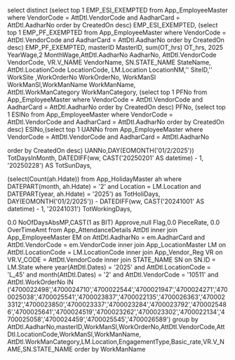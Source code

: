 
 select distinct  (select top 1 EMP_ESI_EXEMPTED from App_EmployeeMaster where VendorCode = AttDtl.VendorCode and 
 AadharCard = AttDtl.AadharNo order by CreatedOn desc) EMP_ESI_EXEMPTED,  (select top 1 EMP_PF_EXEMPTED
 from App_EmployeeMaster where VendorCode = AttDtl.VendorCode and AadharCard = AttDtl.AadharNo order by CreatedOn desc)
 EMP_PF_EXEMPTED,  masterID MasterID, sum(OT_hrs) OT_hrs, 2025 YearWage,2 MonthWage,AttDtl.AadharNo AadharNo,
 AttDtl.VendorCode VendorCode, VR.V_NAME VendorName, SN.STATE_NAME StateName,     AttDtl.LocationCode LocationCode,
 LM.Location LocationNM,'' SiteID,'' WorkSite ,WorkOrderNo WorkOrderNo, WorkManSl WorkManSl,WorkManName WorkManName,   
 AttDtl.WorkManCategory WorkManCategory, (select top 1 PFNo from App_EmployeeMaster
 where VendorCode = AttDtl.VendorCode and AadharCard = AttDtl.AadharNo order by CreatedOn desc) PFNo,
 (select top 1 ESINo from App_EmployeeMaster where VendorCode = AttDtl.VendorCode 
 and AadharCard = AttDtl.AadharNo order by CreatedOn desc) ESINo,(select top 1 UANNo 
 from App_EmployeeMaster where VendorCode = AttDtl.VendorCode and AadharCard = AttDtl.AadharNo 

 order by CreatedOn desc) UANNo,DAY(EOMONTH('01/2/2025')) TotDaysInMonth,  DATEDIFF(ww, CAST('20250201' AS datetime) - 1, '20250228') AS TotSunDays,  
 
 (select(Count(ah.Hdate)) from App_HolidayMaster ah where DATEPART(month, ah.Hdate) = '2' and Location = LM.Location 
 and DATEPART(year, ah.Hdate) = '2025') as TotHoliDays,  DAY(EOMONTH('01/2/2025')) - DATEDIFF(ww, CAST('20241001' AS datetime) - 1, '20241031') TotWorkingDays, 


 0.0 NoOfDaysAbsMP,CAST(1 as BIT) Approve,null Flag,0.0 PieceRate,  0.0 OverTimeAmt  from App_AttendanceDetails AttDtl 
 inner join App_EmployeeMaster EM on AttDtl.AadharNo = em.AadharCard and AttDtl.VendorCode = em.VendorCode 
 inner join App_LocationMaster LM on AttDtl.LocationCode = LM.LocationCode  inner join App_Vendor_Reg VR on VR.V_CODE = AttDtl.VendorCode 
 inner join STATE_NAME SN on SN.ID = LM.State  where  year(AttDtl.Dates) = '2025'  and AttDtl.LocationCode = 'L_45' and month(AttDtl.Dates) = '2'
 and AttDtl.VendorCode = '10511'  and AttDtl.WorkOrderNo
 IN  ('4700022498','4700024710','4700022544','4700021947','4700024271','4700025038','4700025541','4700023837','4700022135','4700026363','4700023312','4700023850','4700023337','4700023284','4700023792','4700025486','4700025641','4700024519','4700023262','4700023302','4700022134','4700025058','4700024459','4700025545','4700026589') 
 group by AttDtl.AadharNo,masterID,WorkManSl,WorkOrderNo,AttDtl.VendorCode,AttDtl.LocationCode,WorkManSl,WorkManName, 
 AttDtl.WorkManCategory,LM.Location,EngagementType,Basic_rate,VR.V_NAME,SN.STATE_NAME order by WorkManName  
